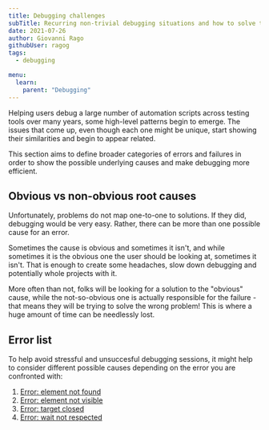 ```yaml
---
title: Debugging challenges
subTitle: Recurring non-trivial debugging situations and how to solve them
date: 2021-07-26
author: Giovanni Rago
githubUser: ragog
tags:
  - debugging

menu:
  learn:
    parent: "Debugging"
---
```


Helping users debug a large number of automation scripts across testing tools over many years, some high-level patterns begin to emerge. The issues that come up, even though each one might be unique, start showing their similarities and begin to appear related.

This section aims to define broader categories of errors and failures in order to show the possible underlying causes and make debugging more efficient.

<!-- more -->

## Obvious vs non-obvious root causes

Unfortunately, problems do not map one-to-one to solutions. If they did, debugging would be very easy. Rather, there can be more than one possible cause for an error.

Sometimes the cause is obvious and sometimes it isn't, and while sometimes it is the obvious one the user should be looking at, sometimes it isn't. That is enough to create some headaches, slow down debugging and potentially whole projects with it. 

More often than not, folks will be looking for a solution to the "obvious" cause, while the not-so-obvious one is actually responsible for the failure - that means they will be trying to solve the wrong problem! This is where a huge amount of time can be needlessly lost.

## Error list

To help avoid stressful and unsuccesful debugging sessions, it might help to consider different possible causes depending on the error you are confronted with:

1. [Error: element not found](/learn/headless/error-element-not-found)
2. [Error: element not visible](/learn/headless/error-element-not-visible)
3. [Error: target closed](/learn/headless/error-target-closed)
4. [Error: wait not respected](/learn/headless/error-wait-not-respected)
